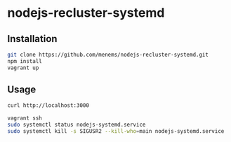 # nodejs-recluster-systemd

## Installation

```bash
git clone https://github.com/menems/nodejs-recluster-systemd.git
npm install
vagrant up
```

## Usage

```bash
curl http://localhost:3000
```

```bash
vagrant ssh
sudo systemctl status nodejs-systemd.service
sudo systemctl kill -s SIGUSR2 --kill-who=main nodejs-systemd.service
```




